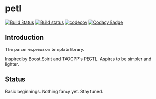 # petl

[![Build Status](https://travis-ci.org/rubenvb/petl.svg?branch=master)](https://travis-ci.org/rubenvb/petl)
[![Build status](https://ci.appveyor.com/api/projects/status/8ea3bewqyvg882ql?svg=true)](https://ci.appveyor.com/project/RubenVanBoxem/petl)
[![codecov](https://codecov.io/gh/rubenvb/petl/branch/master/graph/badge.svg)](https://codecov.io/gh/rubenvb/petl)
[![Codacy Badge](https://api.codacy.com/project/badge/Grade/a00a1fc232074d7a90e73bd6db6a187d)](https://www.codacy.com/manual/rubenvb/petl?utm_source=github.com&amp;utm_medium=referral&amp;utm_content=rubenvb/petl&amp;utm_campaign=Badge_Grade)


## Introduction

The parser expression template library.

Inspired by Boost.Spirit and TAOCPP's PEGTL.
Aspires to be simpler and lighter.

## Status

Basic beginnings.
Nothing fancy yet.
Stay tuned.

